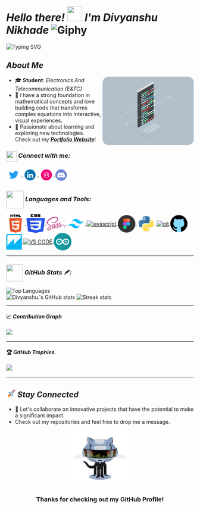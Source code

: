 # ***Hello there!*** <img src="https://github.com/user-attachments/assets/ef8aa47e-72db-4604-9985-6107dc3ad4cb" width="40" height="40" /> ***I'm Divyanshu Nikhade*** <img src="https://media.giphy.com/media/WUlplcMpOCEmTGBtBW/giphy.gif" width="40" alt="Giphy">
<!-- 
<p align="left">
  <img src="https://komarev.com/ghpvc/?username=ved7482&label=Profile%20views&color=36BCF7&style=flat" alt="Profile Views" />
</p> -->

![Typing SVG](https://readme-typing-svg.demolab.com?font=Merienda&weight=800&duration=2500&pause=600&vCenter=true&width=435&lines=I'm+a+developer.%F0%9F%92%BB;I+love+creating+web+experiences...;Frontend+%2B+Backend+%2B+Everything+%E2%9A%A1;Let's+build+something+amazing!)

## ***About Me***

<!-- <img align="left" height="150" src="https://user-images.githubusercontent.com/69384657/179312151-fdabe3af-823f-41ab-a6d4-17a72af4e9e8.png" alt="octocat" style="margin-right: 2rem;" /> -->
<img align="right" alt="coding"  width="245" style="border-radius: 1rem" src="./assets/gif/4zeM.gif">

- 🎓 **Student**: *Electronics And Telecommunication (E&TC)* 
- 🔢 I have a strong foundation in mathematical concepts and love building code that transforms complex equations into interactive, visual experiences.
- 🌱 Passionate about learning and exploring new technologies.<br>
  Check out my ***[Portfolio Website](https://ved7482.github.io/tailwind-project/)***!
<!-- - 📺 [***YouTube***](https://www.youtube.com/@DivyanshuNikhade) -->

### <img src="https://user-images.githubusercontent.com/74038190/216120981-b9507c36-0e04-4469-8e27-c99271b45ba5.png" width="28" height="28" align ='center'/> ***Connect with me:***
<p align="left">
  <a href="https://x.com/div_nikhade" target="blank" title='Twitter'>
    <img align="center" src="./assets/gif/twitter-anime.gif" alt="div_nikhade" height="40" width="40" />
  </a>
  <a href="https://www.linkedin.com/in/divyanshu-nikhade-a887b5331/" target="blank" title='LinkedIn'>
    <img align="center" src="./assets/gif/linkedin-anime.gif" alt="https://www.linkedin.com/in/divyanshu-nikhade-a887b5331/" height="40" width="40" />
  </a>
  <a href="https://www.instagram.com/divyanshu_7482/" target="blank" title='Instagram'>
    <img align="center" src="./assets/gif/instagram-anime.gif" alt="divyanshu_7482" height="40" width="40" />
  </a>
  <a href="https://www.discordapp.com/users/ved7482" target="blank" title='Discord'>
    <img align="center" src="./assets/gif/Discord.gif" alt="ved7482" height="31" width="31" />
  </a>
  <!-- <a href="https://www.hackerrank.com/divyanshunikhad1" target="blank" title='HackerRank'>  
    <img align="center" src="./assets/svgs/hackerrank.svg" alt="HackerRank" height="29" width="29" margin="5"/>
  </a> -->
  <!-- <a href="https://leetcode.com/ved7482/" target="blank" title='LeetCode'>  
    <img align="center" src="./assets/svgs/leetcode.svg" alt="LeetCode" height="29" width="29" margin="5"/>
  </a> -->
</p>

### <img src="https://media.tenor.com/Pnb_hVWq2sgAAAAj/on-process-dig.gif" width="47" height="47" align ='center' /> ***Languages and Tools:***

<div align="left"> 
  <a href="https://developer.mozilla.org/en-US/docs/Web/HTML/" target="_blank" rel="noreferrer" title='HTML'>
    <img align="center" src="https://raw.githubusercontent.com/devicons/devicon/master/icons/html5/html5-original-wordmark.svg" alt="html5" width="50" height="50"/>
  </a> 
  <a href="https://developer.mozilla.org/en-US/docs/Web/CSS" target="_blank" rel="noreferrer" title='CSS'>
    <img align="center" src="./assets/svgs/css.svg" alt="css3" width="50" height="50"/>
  </a> 
  <a href="https://sass-lang.com/" target="_blank" rel="noreferrer" title='SASS'>
    <img align="center" src="https://raw.githubusercontent.com/devicons/devicon/master/icons/sass/sass-original.svg" alt="SASS" width="50" height="50"/>
  </a>
  <a href="https://tailwindcss.com/" target="_blank" rel="noreferrer" title='Tailwind CSS'>
    <img align="center" src="./assets/svgs/tailwind-css.svg" alt="Tailwind CSS" width="50" height="50"/>
  </a>
  <a href="https://developer.mozilla.org/en-US/docs/Web/JavaScript" target="_blank" rel="noreferrer" title='Javascript'>
    <img align="center" src="https://go-skill-icons.vercel.app/api/icons?i=javascript" alt="javascript" width="47" height="47"/>
  </a> 
  <a href="https://www.figma.com/" target="_blank" rel="noreferrer" title='figma'>
    <img align="center" src="./assets/svgs/figma.svg" alt="figma" width="47" height="47"/>
  </a> 
  <a href="https://www.python.org" target="_blank" rel="noreferrer" title='Python'>
    <img align="center" src="https://raw.githubusercontent.com/devicons/devicon/master/icons/python/python-original.svg" alt="python" width="50" height="50"/>
  </a>
  <!-- <a href="https://www.w3schools.com/c/c_intro.php" target="_blank" rel="noreferrer" title='C Programming'>
    <img align="center" src="./assets/svgs/c.svg" alt="C Programming" width="50" height="50"/>
  </a> -->
  <a href="https://git-scm.com/" target="_blank" rel="noreferrer" title='Git'>
    <img align="center" src="https://www.vectorlogo.zone/logos/git-scm/git-scm-icon.svg" alt="git" width="50" height="50"/>
  </a> 
  <a href="https://github.com" target="_blank" rel="noreferrer" title='GitHub'>
    <img align="center" src="./assets/svgs/github_rounded.svg" alt="gitHub" width="46" height="46"/>
  </a> 
  <!-- <a href="https://reactjs.org/" target="_blank" rel="noreferrer"  title='React.js'>
    <img align="center" src="https://raw.githubusercontent.com/devicons/devicon/master/icons/react/react-original-wordmark.svg" alt="react" width="50" height="50"/>
  </a>  -->
  <a href="https://aws.amazon.com/lambda" target="_blank" rel="noreferrer" title='Amazon QuickSight'>
    <img align="center" src="./assets/svgs/quicksight.svg" alt="Amazon QuickSight" width="42" height="42"/>
  </a>
  <a href="https://code.visualstudio.com" target="_blank" rel="noreferrer" title='Visual Studio Code'>
    <img align="center" src="https://res.cloudinary.com/ddtzx1ohw/image/upload/v1676614161/GitHub/microsoft_visual_studio_code_macos_bigsur_icon_189957_nbuglz.png" alt="VS CODE" width="50" height="50"/>
  </a> 
  <a href="https://www.arduino.cc/en/software/" target="_blank" rel="noreferrer" title='Arduino IDE'>
    <img align="center" src="./assets/svgs/arduino.svg" alt="Arduino IDE" width="47" height="47"/>
  </a> 
</div>

<hr>

### <img src="https://camo.githubusercontent.com/792339729babf55dc139ac8189abba7aa4ff21366eecda37b3f0c37200dfa871/68747470733a2f2f6d656469612e67697068792e636f6d2f6d656469612f6959384352426451584f444a5343455249722f67697068792e676966" width="45" height="45" align ='center' /> ***GitHub Stats 🪶:*** 

<div align="left">
  <img src="https://github-readme-stats.vercel.app/api/top-langs/?username=ved7482&theme=github_dark&hide_border=false&include_all_commits=true&count_private=false&layout=compact" alt="Top Languages" height="180" /><br>
  <img src="https://github-readme-stats-three-gamma-87.vercel.app/api?username=ved7482&show_icons=true&locale=en&rank_icon=github&theme=github_dark&hide_border=false&include_all_commits=true&count_private=false" alt="Divyanshu.'s GitHub stats" height="180" />
  <img src="https://github-readme-streak-stats.herokuapp.com/?user=ved7482&theme=dark&hide_border=false" alt="Streak stats" height="180" />
</div>

---

#### 📈 ***Contribution Graph***
![](https://github-profile-summary-cards.vercel.app/api/cards/profile-details?username=ved7482&show_icons=true&theme=github_dark&hide=rank_badge&include_all_commits=true&count_private=false)<br/>

<hr>

#### 🏆 ***GitHub Trophies.***

![](https://github-profile-trophy.vercel.app/?username=ved7482&theme=onedark&row=1&column=6&no-frame=false&no-bg=true&margin-w=4)

<hr>

## <img src="./assets/gif/rocket-anime.gif" width="25" height="25" alt="Rocket Gif"> ***Stay Connected***
- 🌟 Let's collaborate on innovative projects that have the potential to make a significant impact.    
- Check out my repositories and feel free to drop me a message.

<div align="center">
  <img src="./assets/gif/githubgif.gif" width="150">

### **Thanks for checking out my GitHub Profile!**  

</div>